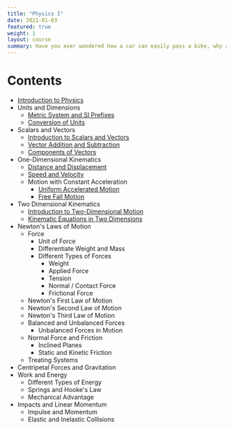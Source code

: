 ```yaml
---
title: "Physics I"
date: 2021-01-03
featured: true
weight: 1
layout: course
summary: Have you ever wondered how a car can easily pass a bike, why a rainbow appears after a rainstorm, how electricity is made, or why oil floats when mixed with water? Humans, by nature, are inquisitive creatures. 
---
```



# Contents
- [Introduction to Physics](1.1-introduction-to-physics)
- Units and Dimensions
	- [Metric System and SI Prefixes](1.2-metric-system-and-SI-prefixes)
	- [Conversion of Units](1.3-conversion-of-units)
- Scalars and Vectors
    - [Introduction to Scalars and Vectors](2.1-introduction-to-scalars-and-vectors)
	- [Vector Addition and Subtraction](2.2-vector-addition-and-subtraction)
	- [Components of Vectors](2.3-components-of-vectors)
- One-Dimensional Kinematics
	- [Distance and Displacement](3.1-distance-and-displacement)
	- [Speed and Velocity](3.2-speed-and-velocity)
	- Motion with Constant Acceleration
		- [Uniform Accelerated Motion](3.3-uniform-accelerated-motion)
		- [Free Fall Motion](3.4-free-fall-motion)
- Two Dimensional Kinematics
	- [Introduction to Two-Dimensional Motion](4.1-introduction-of-two-dimensional-motion)
	- [Kinematic Equations in Two Dimensions](4.2-kinematic-equations-in-two-dimensions)
	<!-- - Projectile Motion -->
- Newton's Laws of Motion
	- Force
		- Unit of Force
		- Differentiate Weight and Mass
		- Different Types of Forces
			- Weight
			- Applied Force
			- Tension
			- Normal / Contact Force
			- Frictional Force
	- Newton's First Law of Motion
	- Newton's Second Law of Motion
	- Newton's Third Law of Motion
	- Balanced and Unbalanced Forces
		- Unbalanced Forces in Motion
	- Normal Force and Friction
		- Inclined Planes
		- Static and Kinetic Friction
	- Treating Systems
- Centripetal Forces and Gravitation
- Work and Energy
	- Different Types of Energy
	- Springs and Hooke's Law
	- Mechanical Advantage
- Impacts and Linear Momentum
	- Impulse and Momentum
	- Elastic and Inelastic Collisions
